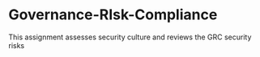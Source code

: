 # Governance-RIsk-Compliance
This assignment assesses security culture and reviews the GRC security risks

